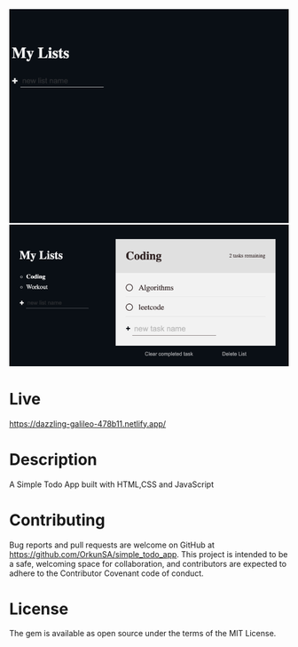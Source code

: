 <img width="1323" alt="Todo App" src="/public/images/image1.png">
<img width="1323" alt="Todo App" src="/public/images/image2.png">

# Live

https://dazzling-galileo-478b11.netlify.app/

# Description

A Simple Todo App built with HTML,CSS and JavaScript

# Contributing

Bug reports and pull requests are welcome on GitHub at https://github.com/OrkunSA/simple_todo_app. This project is intended to be a safe, welcoming space for collaboration, and contributors are expected to adhere to the Contributor Covenant code of conduct.

# License

The gem is available as open source under the terms of the MIT License.
